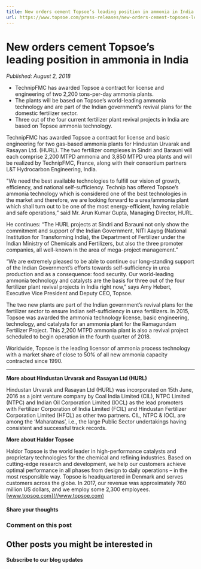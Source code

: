 ```yaml
---
title: New orders cement Topsoe’s leading position in ammonia in India
url: https://www.topsoe.com/press-releases/new-orders-cement-topsoes-leading-position-in-ammonia-in-india#main-content
---
```


# New orders cement Topsoe’s leading position in ammonia in India

*Published: August 2, 2018*

- TechnipFMC has awarded Topsoe a contract for license and engineering of two 2,200 tons-per-day ammonia plants.
- The plants will be based on Topsoe’s world-leading ammonia technology and are part of the Indian government’s revival plans for the domestic fertilizer sector.
- Three out of the four current fertilizer plant revival projects in India are based on Topsoe ammonia technology.

TechnipFMC has awarded Topsoe a contract for license and basic engineering for two gas-based ammonia plants for Hindustan Urvarak and Rasayan Ltd. (HURL). The two fertilizer complexes in Sindri and Barauni will each comprise 2,200 MTPD ammonia and 3,850 MTPD urea plants and will be realized by TechnipFMC, France, along with their consortium partners L&T Hydrocarbon Engineering, India.

"We need the best available technologies to fulfill our vision of growth, efficiency, and national self-sufficiency. Technip has offered Topsoe’s ammonia technology which is considered one of the best technologies in the market and therefore, we are looking forward to a urea/ammonia plant which shall turn out to be one of the most energy-efficient, having reliable and safe operations,” said Mr. Arun Kumar Gupta, Managing Director, HURL.

He continues: “The HURL projects at Sindri and Barauni not only show the commitment and support of the Indian Government, NITI Aayog (National Institution for Transforming India), the Department of Fertilizer under the Indian Ministry of Chemicals and Fertilizers, but also the three promoter companies, all well-known in the area of mega-project management.”

“We are extremely pleased to be able to continue our long-standing support of the Indian Government’s efforts towards self-sufficiency in urea production and as a consequence: food security. Our world-leading ammonia technology and catalysts are the basis for three out of the four fertilizer plant revival projects in India right now,” says Amy Hebert, Executive Vice President and Deputy CEO, Topsoe.

The two new plants are part of the Indian government’s revival plans for the fertilizer sector to ensure Indian self-sufficiency in urea fertilizers. In 2015, Topsoe was awarded the ammonia technology license, basic engineering, technology, and catalysts for an ammonia plant for the Ramagundam Fertilizer Project. This 2,200 MTPD ammonia plant is also a revival project scheduled to begin operation in the fourth quarter of 2018.

Worldwide, Topsoe is the leading licensor of ammonia process technology with a market share of close to 50% of all new ammonia capacity contracted since 1990.

****

**More about Hindustan Urvarak and Rasayan Ltd (HURL)**

Hindustan Urvarak and Rasayan Ltd (HURL) was incorporated on 15th June, 2016 as a joint venture company by Coal India Limited (CIL), NTPC Limited (NTPC) and Indian Oil Corporation Limited (IOCL) as the lead promoters with Fertilizer Corporation of India Limited (FCIL) and Hindustan Fertilizer Corporation Limited (HFCL) as other two partners. CIL, NTPC & IOCL are among the ‘Maharatnas’, i.e., the large Public Sector undertakings having consistent and successful track records.

**More about Haldor Topsoe**

Haldor Topsoe is the world leader in high-performance catalysts and proprietary technologies for the chemical and refining industries. Based on cutting-edge research and development, we help our customers achieve optimal performance in all phases from design to daily operations – in the most responsible way. Topsoe is headquartered in Denmark and serves customers across the globe. In 2017, our revenue was approximately 760 million US dollars, and we employ some 2,300 employees.[www.topsoe.com](//www.topsoe.com)

#### Share your thoughts

### Comment on this post

## Other posts you might be interested in

#### Subscribe to our blog updates